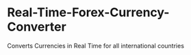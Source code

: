 # Real-Time-Forex-Currency-Converter

Converts Currencies in Real Time for all international countries

